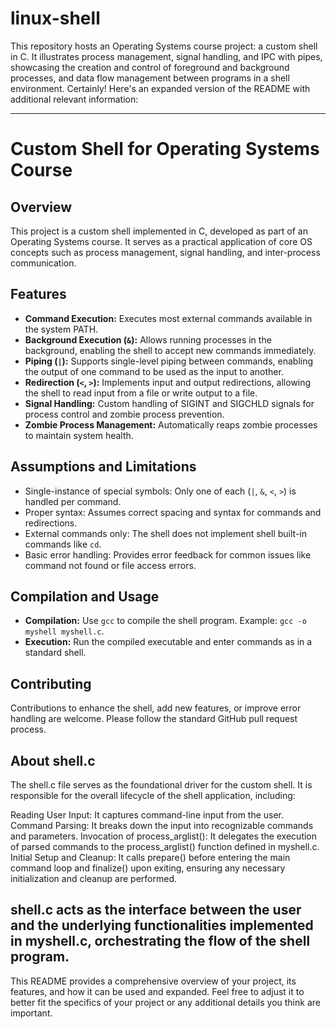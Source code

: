 # linux-shell
This repository hosts an Operating Systems course project: a custom shell in C. It illustrates process management, signal handling, and IPC with pipes, showcasing the creation and control of foreground and background processes, and data flow management between programs in a shell environment.
Certainly! Here's an expanded version of the README with additional relevant information:

---

# Custom Shell for Operating Systems Course

## Overview
This project is a custom shell implemented in C, developed as part of an Operating Systems course. It serves as a practical application of core OS concepts such as process management, signal handling, and inter-process communication.

## Features
- **Command Execution:** Executes most external commands available in the system PATH.
- **Background Execution (`&`):** Allows running processes in the background, enabling the shell to accept new commands immediately.
- **Piping (`|`):** Supports single-level piping between commands, enabling the output of one command to be used as the input to another.
- **Redirection (`<`, `>`):** Implements input and output redirections, allowing the shell to read input from a file or write output to a file.
- **Signal Handling:** Custom handling of SIGINT and SIGCHLD signals for process control and zombie process prevention.
- **Zombie Process Management:** Automatically reaps zombie processes to maintain system health.

## Assumptions and Limitations
- Single-instance of special symbols: Only one of each (`|`, `&`, `<`, `>`) is handled per command.
- Proper syntax: Assumes correct spacing and syntax for commands and redirections.
- External commands only: The shell does not implement shell built-in commands like `cd`.
- Basic error handling: Provides error feedback for common issues like command not found or file access errors.

## Compilation and Usage
- **Compilation:** Use `gcc` to compile the shell program. Example: `gcc -o myshell myshell.c`.
- **Execution:** Run the compiled executable and enter commands as in a standard shell.

## Contributing
Contributions to enhance the shell, add new features, or improve error handling are welcome. Please follow the standard GitHub pull request process.

## About shell.c

The shell.c file serves as the foundational driver for the custom shell. It is responsible for the overall lifecycle of the shell application, including:

Reading User Input: It captures command-line input from the user.
Command Parsing: It breaks down the input into recognizable commands and parameters.
Invocation of process_arglist(): It delegates the execution of parsed commands to the process_arglist() function defined in myshell.c.
Initial Setup and Cleanup: It calls prepare() before entering the main command loop and finalize() upon exiting, ensuring any necessary initialization and cleanup are performed.

shell.c acts as the interface between the user and the underlying functionalities implemented in myshell.c, orchestrating the flow of the shell program.
---

This README provides a comprehensive overview of your project, its features, and how it can be used and expanded. Feel free to adjust it to better fit the specifics of your project or any additional details you think are important.
